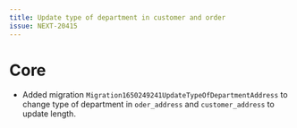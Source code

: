 ```yaml
---
title: Update type of department in customer and order
issue: NEXT-20415
---
```

# Core
* Added migration `Migration1650249241UpdateTypeOfDepartmentAddress` to change type of department in `oder_address` and `customer_address` to update length.
